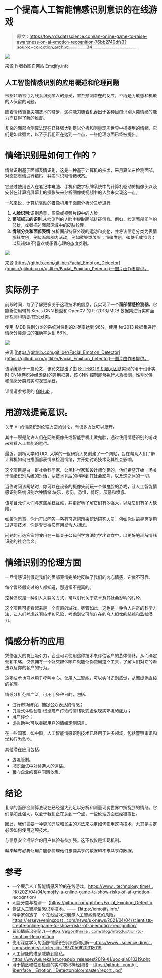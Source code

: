 # 一个提高人工智能情感识别意识的在线游戏

> 原文：<https://towardsdatascience.com/an-online-game-to-raise-awareness-on-ai-emotion-recognition-76bb2740dfa3?source=collection_archive---------34----------------------->

![](img/9a8816bb163dd1d42694290a089666ca.png)

来源:作者截图自网站 Emojify.info

## 人工智能情感识别的应用概述和伦理问题

根据非语言行为线索识别某人的感受，甚至预测潜在的反应，不再是为敏感和机敏的人保留的问题。

随着情绪智能尖端技术的进步，这种能力随着机器出于各种目的识别人类情绪的能力而获得了新的维度。

复杂的面部检测算法现在已经强大到足以分析和测量现实世界中捕捉到的情绪。它们是如此强大，以至于我们正在达到一个点，一些伦理方面已经被提出。

# 情绪识别是如何工作的？

情绪识别基于面部表情识别，这是一种基于计算机的技术，采用算法来检测面部，对面部表情进行编码，并实时识别情绪状态。

它通过使用嵌入在笔记本电脑、手机和数字标牌系统中的计算机驱动的摄像头以及安装在计算机屏幕上的摄像头来分析图像或视频中的人脸来实现这一点。

一般来说，计算机驱动的摄像机用于面部分析分三步进行:

1.  **人脸识别**:识别场景、图像或视频片段中的人脸。
2.  **面部标志的识别**:从检测到的人脸中提取面部特征信息。例如，检测面部组件的形状，或者描述面部区域中的皮肤纹理。
3.  **情绪分类和面部表情**:分析面部特征外观的运动和变化，并将该信息分类为表情解释类别，例如面部肌肉活动，例如微笑或皱眉；情绪类别，如快乐或愤怒；以及诸如(不)喜欢或矛盾心理的态度类别。

![](img/15da9c109dcf881c0d44428c981bd251.png)

来源:[https://github.com/gitliber/Facial_Emotion_Detector](https://github.com/gitliber/Facial_Emotion_Detector)—图片由作者提供。

# 实际例子

前段时间，为了了解更多关于这项技术的信息，我实现了一个**面部情感检测器**，它能够使用带有 Keras CNN 模型和 OpenCV 的 fer2013/IMDB 数据集进行实时面部检测和情感/性别分类。

使用 IMDB 性别分类的系统对性别的准确率达到 96%，使用 fer2013 数据集进行情感分类测试的准确率达到 66%。

![](img/24ccd38d2eac4db8bd77510681431e10.png)

来源:[https://github.com/gitliber/Facial_Emotion_Detector](https://github.com/gitliber/Facial_Emotion_Detector)—图片由作者提供。

该系统基于一篇论文，该论文提出了由 [B-IT-BOTS 机器人团队](https://mas-group.inf.h-brs.de/?page_id=622)实现的用于设计实时 CNN(卷积神经网络)的通用框架，该 CNN 控制能够执行人脸检测、性别分类和情感分类的实时视觉系统。

详情请参考我的 [GitHub](https://github.com/gitliber/Facial_Emotion_Detector) 。

# 用游戏提高意识。

关于 AI 的情感识别伦理方面的讨论，有很多方法可以展开。

其中一项是允许人们在网络摄像头或智能手机上做鬼脸，通过使用情感识别的游戏来观看人工智能的运行。

最近，剑桥大学和 UCL 大学的一组研究人员创建了一个网站，旨在帮助人们了解计算机如何扫描面部表情来检测情绪，并开始讨论技术及其社会影响。

这个项目是由一群社会科学家、公民科学家和设计师创建的，他们希望开始一场关于情绪识别系统的对话，从技术背后的科学到其社会影响，以及这之间的一切。

当你访问该网站时，你可以在设备的摄像头前玩一个做鬼脸的游戏，让人工智能情感识别系统识别六种情绪:快乐，悲伤，恐惧，惊讶，厌恶和愤怒。

该项目允许人们与这些系统互动，并更好地了解它们有多强大，以及它们有多大缺陷。

如果你愿意，你也可以回答一系列可选问题来帮助研究人员，例如你以前是否使用过这项技术，你是否觉得它有用或令人担忧。

问题的可选答案将被用在一篇关于公民科学方法的学术论文中，以更好地理解情绪识别的社会含义。

# 情绪识别的伦理方面

一旦情感识别假定我们的面部表情完美地反映了我们的内心情感，它就不可靠。

每个曾经假笑过的人都知道，那通常不是真的。

这种倡议是一种引人入胜的方式，可以引发关于技术及其社会影响的讨论。

这个项目可能看起来是一个有趣的游戏。尽管如此，这也是一种令人兴奋的科学方法，让人们考虑这项技术的风险，考虑到它可能存在的令人担忧的歧视和监控潜力。

# 情感分析的应用

凭借强大的商业吸引力，企业可以使用这种技术来评估客户的总体情绪，从而确定营销策略。仅仅拥有一个社交媒体账户就能让你使用这个工具，了解人们对它的看法以及你的客户的行为。

这项技术也可以用于呼叫中心。使用人工智能，可以实时识别感觉，从而提供直接的护理。

情感分析范围广泛，可用于多种目的，包括:

*   进行市场研究，捕捉公众表达的情感；
*   沉浸式体验创造:根据用户传递的情绪改变虚拟现实环境的能力；
*   用户评价；
*   虚拟助手:可以根据用户的情绪定制语言。

在一些国家，如中国，人工智能情感识别技术已经用于许多领域，包括警察审讯和学校行为监控。

其他潜在应用包括:

*   边境管制。
*   求职面试中对候选人的评估。
*   面向企业的客户洞察收集。

# 结论

复杂的面部检测算法现在已经强大到足以分析和测量现实世界中捕捉到的情绪。它们是如此强大，以至于我们正在达到一个点，一些伦理方面已经被提出。

因此，我们需要一种更加开放和民主的方法来决定如何使用这项技术，尤其是决定必须如何使用这项技术。

与信息安全相结合的用户体验有待加强。这不仅仅是实现机制。

越来越有必要让用户能够管理他们想要共享的数据和不想共享的数据。

# 参考

*   一个展示人工智能情感风险的在线游戏。[https://www . technology times . PK/2021/04/04/emojify-a-online-game-to-show-risks-of-ai-emotion-recognition/](https://www.technologytimes.pk/2021/04/04/emojify-an-online-game-to-show-risks-of-ai-emotion-recognition/)
*   人脸分类与检测—【https://github.com/gitliber/Facial_Emotion_Detector 
*   测试人工智能情感识别技术。——【https://emojify.info/ 
*   科学家创造了一个在线游戏来展示人工智能情感的风险。[https://jerseyeveningpost . com/news/uk-news/2021/04/04/scientists-create-online-game-to-show-risks-of-ai-emotion-recognition/](https://jerseyeveningpost.com/news/uk-news/2021/04/04/scientists-create-online-game-to-show-risks-of-ai-emotion-recognition/)
*   面部情感识别简介—[https://algorithm ia . com/blog/introduction-to-Emotion-Recognition](https://algorithmia.com/blog/introduction-to-emotion-recognition)
*   使用深度学习的面部情感识别:综述和见解—[https://www . science direct . com/science/article/pii/s 1877050920318019](https://www.sciencedirect.com/science/article/pii/S1877050920318019)
*   人工智能的进步威胁到隐私。https://www.eurekalert.org/pub_releases/2019-01/uoc-aia010319.php
*   用于情感和性别检测的实时卷积神经网络—[https://github . com/git liber/face _ Emotion _ Detector/blob/master/report . pdf](https://github.com/gitliber/Facial_Emotion_Detector/blob/master/report.pdf)